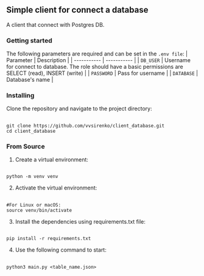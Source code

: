 ## Simple client for connect a database

A client that connect with Postgres DB. 

### Getting started

The following parameters are required and can be set in the `.env file`:
| Parameter   | Description  |
| ----------- | ----------- | 
| `DB_USER`    |  Username for connect to database. The role should have a basic permissions are SELECT (read), INSERT (write)   |
| `PASSWORD`    | Pass for username    |
| `DATABASE`    |      Database's name      |

### Installing

Clone the repository and navigate to the project directory:

##
    git clone https://github.com/vvsirenko/client_database.git
    cd client_database

### From Source
1. Create a virtual environment:
##
    python -m venv venv
2. Activate the virtual environment:
##
    #For Linux or macOS:
    source venv/bin/activate
    
3. Install the dependencies using requirements.txt file:
##
    pip install -r requirements.txt
4. Use the following command to start:
##
    python3 main.py <table_name.json>
